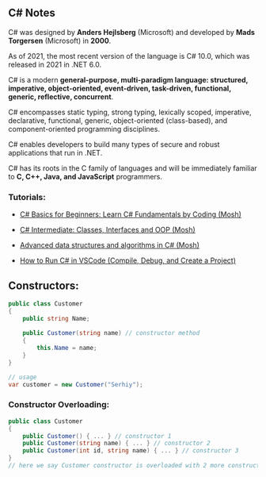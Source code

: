 
## C# Notes

C# was designed by **Anders Hejlsberg** (Microsoft) and developed by **Mads Torgersen** (Microsoft) in **2000**.

As of 2021, the most recent version of the language is C# 10.0, which was released in 2021 in .NET 6.0.

C# is a modern **general-purpose, multi-paradigm language: structured, imperative, object-oriented, event-driven, task-driven, functional, generic, reflective, concurrent**.

C# encompasses static typing, strong typing, lexically scoped, imperative, declarative, functional, generic, object-oriented (class-based), and component-oriented programming disciplines.

C# enables developers to build many types of secure and robust applications that run in .NET.

C# has its roots in the C family of languages and will be immediately familiar to **C, C++, Java, and JavaScript** programmers.

### Tutorials:

- [C# Basics for Beginners: Learn C# Fundamentals by Coding (Mosh)](https://coursehunter.net/course/osnovy-c-dlya-nachinayushchih-izuchenie-osnov-c-na-praktike)

- [C# Intermediate: Classes, Interfaces and OOP (Mosh)](https://coursehunter.net/course/c-intermediate-klassy-interfeysy-i-oop)

- [Advanced data structures and algorithms in C# (Mosh)](https://coursehunter.net/course/udemy-adv-csharp)

- [How to Run C# in VSCode (Compile, Debug, and Create a Project)](https://www.youtube.com/watch?v=DAsyjpqhDp4&ab_channel=TravisMedia)

## Constructors:

```cs
public class Customer
{
    public string Name;
    
    public Customer(string name) // constructor method
    {
        this.Name = name;
    }
}

// usage
var customer = new Customer("Serhiy");
```

### Constructor Overloading:
```cs
public class Customer
{
    public Customer() { ... } // constructor 1
    public Customer(string name) { ... } // constructor 2
    public Customer(int id, string name) { ... } // constructor 3
}
// here we say Customer constructor is overloaded with 2 more constructors, and we may use whichever we need
```
